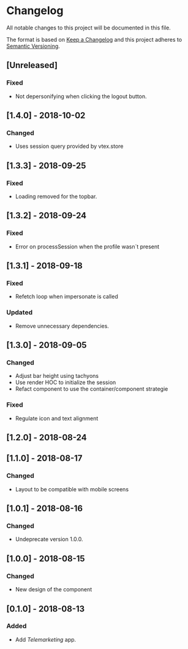 # Changelog

All notable changes to this project will be documented in this file.

The format is based on [Keep a Changelog](http://keepachangelog.com/en/1.0.0/)
and this project adheres to [Semantic Versioning](http://semver.org/spec/v2.0.0.html).

## [Unreleased]
### Fixed
- Not depersonifying when clicking the logout button.

## [1.4.0] - 2018-10-02
### Changed
- Uses session query provided by vtex.store

## [1.3.3] - 2018-09-25
### Fixed
- Loading removed for the topbar.

## [1.3.2] - 2018-09-24
### Fixed
- Error on processSession when the profile wasn´t  present

## [1.3.1] - 2018-09-18
### Fixed
- Refetch loop when impersonate is called
### Updated
- Remove unnecessary dependencies.

## [1.3.0] - 2018-09-05
### Changed
- Adjust bar height using tachyons
- Use render HOC to initialize the session
- Refact component to use the container/component strategie
### Fixed
- Regulate icon and text alignment 

## [1.2.0] - 2018-08-24

## [1.1.0] - 2018-08-17
### Changed
- Layout to be compatible with mobile screens

## [1.0.1] - 2018-08-16
### Changed
- Undeprecate version 1.0.0.

## [1.0.0] - 2018-08-15
### Changed
- New design of the component


## [0.1.0] - 2018-08-13
### Added
- Add _Telemarketing_ app.
